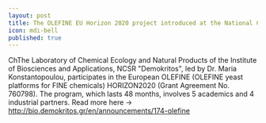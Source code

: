 ```yaml
---
layout: post
title: The OLEFINE EU Horizon 2020 project introduced at the National Center for Scientific Research "Demokritos" 
icon: mdi-bell
published: true
---
```


ChThe Laboratory of Chemical Ecology and Natural Products of the Institute of Biosciences and Applications, NCSR "Demokritos", led by Dr. Maria Konstantopoulou, participates in the European OLEFINE (OLEFINE yeast platforms for FINE chemicals) HORIZON2020 (Grant Agreement No. 760798). The program, which lasts 48 months, involves 5 academics and 4 industrial partners.
Read more here -> http://bio.demokritos.gr/en/announcements/174-olefine
